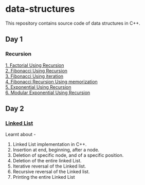 # data-structures
This repository contains source code of data structures in C++.
<br>
## Day 1
### Recursion
<a href="Recursion/factorialUsingRecursion.cpp"> 1. Factorial Using Recursion </a><br>
<a href="Recursion/fibonacciUsingRecursion.cpp"> 2. Fibonacci Using Recursion </a><br>
<a href="Recursion/fibonacciUsingIteration.cpp"> 3. Fibonacci Using iteration </a><br>
<a href="Recursion/fibonacciRecursionUsingMemorization.cpp"> 4. Fibonacci Recursion Using memorization </a><br>
<a href="Recursion/fibonacciRecursionUsingMemorization.cpp"> 5. Exponential Using Recursion </a><br>
<a href="Recursion/modularExplonentiationUsingRecursion.cpp"> 6. Modular Exponential Using Recursion </a><br>
## Day 2
### <a href="data-structures/LinkedList.cpp">Linked List</a>
Learnt about -
1. Linked List implementation in C++.
2. Insertion at end, beginning, after a node.
3. Deletion of specific node, and of a specific position.
4. Deletion of the entire linked List.
5. Iterative reversal of the Linked list.
6. Recursive reversal of the Linked list.
7. Printing the entire Linked List
